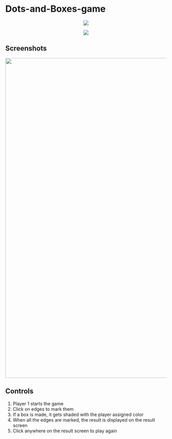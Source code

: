 # Dots-and-Boxes-game


<p align="center">
<img src="/images/preview.gif">
</p>


<p align="center">
<img src="/images/movie.mov">
</p>

## Screenshots
<p align="center">
<img width=1000 src="/images/screenshot.png">
</p>

## Controls
1. Player 1 starts the game
2. Click on edges to mark them
3. If a box is made, it gets shaded with the player assigned color
4. When all the edges are marked, the result is displayed on the result screen
5. Click anywhere on the result screen to play again




